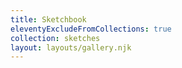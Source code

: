```yaml
---
title: Sketchbook
eleventyExcludeFromCollections: true
collection: sketches
layout: layouts/gallery.njk
---
```

